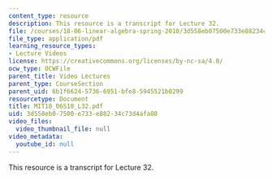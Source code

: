 ```yaml
---
content_type: resource
description: This resource is a transcript for Lecture 32.
file: /courses/18-06-linear-algebra-spring-2010/3d558eb07500e733e88234c73d4afa80_MIT18_06S10_L32.pdf
file_type: application/pdf
learning_resource_types:
- Lecture Videos
license: https://creativecommons.org/licenses/by-nc-sa/4.0/
ocw_type: OCWFile
parent_title: Video Lectures
parent_type: CourseSection
parent_uid: 6b1f6624-5736-6951-bfe8-5945521b0299
resourcetype: Document
title: MIT18_06S10_L32.pdf
uid: 3d558eb0-7500-e733-e882-34c73d4afa80
video_files:
  video_thumbnail_file: null
video_metadata:
  youtube_id: null
---
```

This resource is a transcript for Lecture 32.